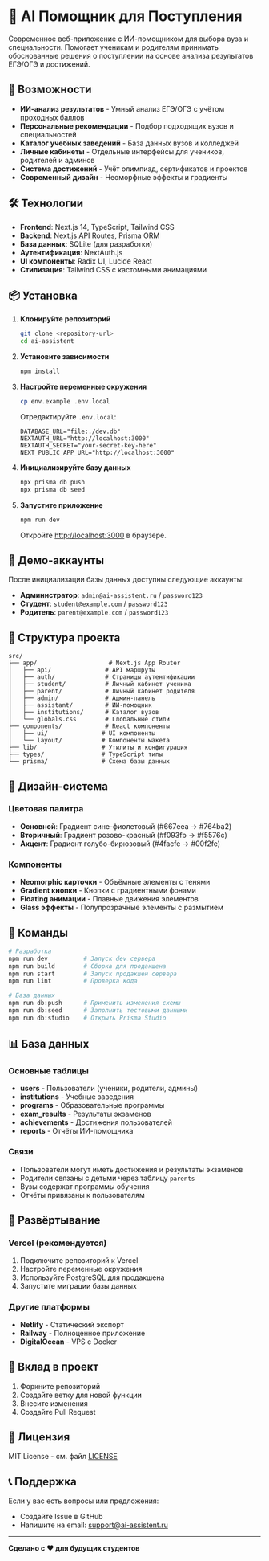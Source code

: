# 💎 AI Помощник для Поступления

Современное веб-приложение с ИИ-помощником для выбора вуза и специальности. Помогает ученикам и родителям принимать обоснованные решения о поступлении на основе анализа результатов ЕГЭ/ОГЭ и достижений.

## 🚀 Возможности

- **ИИ-анализ результатов** - Умный анализ ЕГЭ/ОГЭ с учётом проходных баллов
- **Персональные рекомендации** - Подбор подходящих вузов и специальностей
- **Каталог учебных заведений** - База данных вузов и колледжей
- **Личные кабинеты** - Отдельные интерфейсы для учеников, родителей и админов
- **Система достижений** - Учёт олимпиад, сертификатов и проектов
- **Современный дизайн** - Неоморфные эффекты и градиенты

## 🛠 Технологии

- **Frontend**: Next.js 14, TypeScript, Tailwind CSS
- **Backend**: Next.js API Routes, Prisma ORM
- **База данных**: SQLite (для разработки)
- **Аутентификация**: NextAuth.js
- **UI компоненты**: Radix UI, Lucide React
- **Стилизация**: Tailwind CSS с кастомными анимациями

## 📦 Установка

1. **Клонируйте репозиторий**
   ```bash
   git clone <repository-url>
   cd ai-assistent
   ```

2. **Установите зависимости**
   ```bash
   npm install
   ```

3. **Настройте переменные окружения**
   ```bash
   cp env.example .env.local
   ```
   
   Отредактируйте `.env.local`:
   ```env
   DATABASE_URL="file:./dev.db"
   NEXTAUTH_URL="http://localhost:3000"
   NEXTAUTH_SECRET="your-secret-key-here"
   NEXT_PUBLIC_APP_URL="http://localhost:3000"
   ```

4. **Инициализируйте базу данных**
   ```bash
   npx prisma db push
   npx prisma db seed
   ```

5. **Запустите приложение**
   ```bash
   npm run dev
   ```

   Откройте [http://localhost:3000](http://localhost:3000) в браузере.

## 👥 Демо-аккаунты

После инициализации базы данных доступны следующие аккаунты:

- **Администратор**: `admin@ai-assistent.ru` / `password123`
- **Студент**: `student@example.com` / `password123`
- **Родитель**: `parent@example.com` / `password123`

## 📁 Структура проекта

```
src/
├── app/                    # Next.js App Router
│   ├── api/               # API маршруты
│   ├── auth/              # Страницы аутентификации
│   ├── student/           # Личный кабинет ученика
│   ├── parent/            # Личный кабинет родителя
│   ├── admin/             # Админ-панель
│   ├── assistant/         # ИИ-помощник
│   ├── institutions/      # Каталог вузов
│   └── globals.css        # Глобальные стили
├── components/            # React компоненты
│   ├── ui/               # UI компоненты
│   └── layout/           # Компоненты макета
├── lib/                  # Утилиты и конфигурация
├── types/                # TypeScript типы
└── prisma/               # Схема базы данных
```

## 🎨 Дизайн-система

### Цветовая палитра
- **Основной**: Градиент сине-фиолетовый (#667eea → #764ba2)
- **Вторичный**: Градиент розово-красный (#f093fb → #f5576c)
- **Акцент**: Градиент голубо-бирюзовый (#4facfe → #00f2fe)

### Компоненты
- **Neomorphic карточки** - Объёмные элементы с тенями
- **Gradient кнопки** - Кнопки с градиентными фонами
- **Floating анимации** - Плавные движения элементов
- **Glass эффекты** - Полупрозрачные элементы с размытием

## 🔧 Команды

```bash
# Разработка
npm run dev          # Запуск dev сервера
npm run build        # Сборка для продакшена
npm run start        # Запуск продакшен сервера
npm run lint         # Проверка кода

# База данных
npm run db:push      # Применить изменения схемы
npm run db:seed      # Заполнить тестовыми данными
npm run db:studio    # Открыть Prisma Studio
```

## 📊 База данных

### Основные таблицы
- **users** - Пользователи (ученики, родители, админы)
- **institutions** - Учебные заведения
- **programs** - Образовательные программы
- **exam_results** - Результаты экзаменов
- **achievements** - Достижения пользователей
- **reports** - Отчёты ИИ-помощника

### Связи
- Пользователи могут иметь достижения и результаты экзаменов
- Родители связаны с детьми через таблицу `parents`
- Вузы содержат программы обучения
- Отчёты привязаны к пользователям

## 🚀 Развёртывание

### Vercel (рекомендуется)
1. Подключите репозиторий к Vercel
2. Настройте переменные окружения
3. Используйте PostgreSQL для продакшена
4. Запустите миграции базы данных

### Другие платформы
- **Netlify** - Статический экспорт
- **Railway** - Полноценное приложение
- **DigitalOcean** - VPS с Docker

## 🤝 Вклад в проект

1. Форкните репозиторий
2. Создайте ветку для новой функции
3. Внесите изменения
4. Создайте Pull Request

## 📄 Лицензия

MIT License - см. файл [LICENSE](LICENSE)

## 📞 Поддержка

Если у вас есть вопросы или предложения:
- Создайте Issue в GitHub
- Напишите на email: support@ai-assistent.ru

---

**Сделано с ❤️ для будущих студентов**

